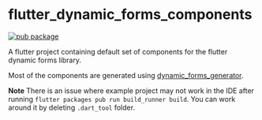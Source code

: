# flutter_dynamic_forms_components

[![pub package](https://img.shields.io/pub/v/flutter_dynamic_forms_components.svg)](https://pub.dev/packages/flutter_dynamic_forms_components)

A flutter project containing default set of components for the flutter dynamic forms library.

Most of the components are generated using [dynamic_forms_generator](https://github.com/OndrejKunc/flutter_dynamic_forms/tree/master/packages/dynamic_forms_generator).

**Note** There is an issue where example project may not work in the IDE after running `flutter packages pub run build_runner build`. You can work around it by deleting `.dart_tool` folder.